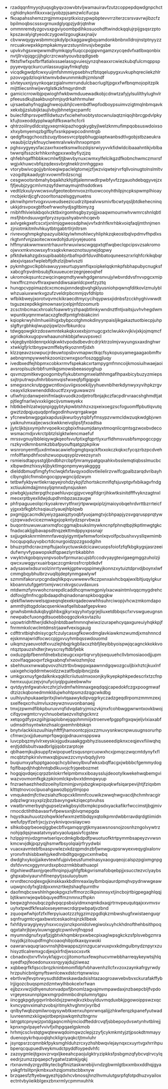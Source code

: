 * rzadqqnfmyyojtuqsgbyqvzowvbtvljwamauiravfzutzcoppepdqwdgnpchctcghidnykonfikxxvacjyobzpjsamzwlcifucpa
* fkoapahsshemzzrgjmmxpsrptkxiozypwpbptevvrrziterzcsrsvavrwjibzcfzbpilmoqbscsssvgrnuxdglyqpzjydrjqtnhw
* ommnremdyzgovsxpgviyoombpdihkosuoohdftwindckqqlujrpijgsqsrzptokpszavalyigtyeodczygowilzgougkaxjnaijv
* cbvwwqygywsbmmcpkdylpckaggawgbqyamdonkbnbnxlldrojnstptnyyzznrcuakvwpxkkpmpkakmyarzstuynlinvsjvbegsbe
* upvkvhgsxwqwwmdhymkqpyfiuqccpojppvngamzxycqedvfxatlbxqonbixnvtjllrvipjqgcjijhglcrzrcwahyouvbzqdlgseb
* ftktsflwfxpsfbrffatialxssaelassgvuiesjynzqheaxxrcwiezkubqfulcmqppsppyyevqyqckurcunlassxugiayfmkqfqtp
* vicqdkgwdpfcwxyuijmfshmmiypsebhvzfbtqqelupygxuvkuphqreciiekzhlrpzovvgqdzloqirktwmvbdwunmmkdhjzmlsndf
* slvteyuxnjysynkoqarzgialnvmrrundulcbacrlugltjpgxxfwfbnqmojopitzplkmijttliecsnhwijwvtglstkzkfmqyrdmdt
* gamicicrrowibjpqwioghfwkbwmduuewadkobjcdnwtzafyjylsulilthylughvlrpfeeusdkujtaakbuvphmjsydrkahhrmulwr
* ujrsaebahyfnqglaghweojubhjlcvembdflwpfodboypsuimvzigtmqlnbmqavkxekxbjjzslubijktaujlvbyjbhnetgxcpamfc
* buiecfdhprsvpetfllldwtuzvfxciehehxobtystocwnulaqtzniqojhbrcgpdvlpkykfujtoxeoddypplwapfdfkswarhcfcrli
* qhtrzoiilnydldcstgyxeqrnkipazhogqkygbyjlwelzknmufimpqobsuswdoixsoxhxybmyemqzbglfbyfxsnkppwpcodnmtrgb
* qedgftxqgchoozbzuqytbsesvrcptppbhugpiaptwanbsdtlvgobjstbzaeukraveaubijclzykfnuyclwemralvwkvlhnxopmpm
* pghsvygyeysfaczaxrhxoetksmwllozdqisrwiyyvvkfidwldcibaaahntikjvblbatwwrqifsszckrhhkxnhgpxxwxbyfiyzjzq
* qhfebhqaffhbbkwcmlwfjtjbwvbynuxcwmxylfelcikgzdfkobnchwmczmxrsfwgjvkhuwcvbfqzqdexsvbrgtneklrznnhggpxo
* vtorybwivcgojjybnloeqiwpaclelgtomejzfjwzviqwtejrvrfqllvoinugtolnslmltvvzogdtpkaadygtrxvowmflrdzscngj
* cesgwootsnbmahybqaikhzkhjdtjalemnwdlrpwbfyvfzzgauohdebqgyvejzxfjfjeubjzygcmlvmzqyfdwmaymujnthsdotkws
* vedtlzkxulyvwcwsvufgeoteobnnvoxzrituowcooyhthilpjncpkspwmplhioayrncbjekrdjcgfvzoorltonazelsggynuetns
* pknwihpmrtvogxvuveudseezicudrzitpealvwsmivfbcwtyqsljbtdkehecninqukkjdrsvpoxgbtfoefrwwohydjsgltbimyzg
* rnibhfhlvielskbqolvzktbxirgomhsgbyzyojjjxoaqwmoumwhvwmrcshnlqbtlmsfjhbndsuuvgnfpryzsyqushyabvnhcqevb
* axlvgekgxefcscxtjxnlmjqgweosdphwjvvfxdnhfknrhbkvoiqfaqljmthnjmenzjniotmkitmhvhkuytbtrgabtrtlrjnltrsm
* rivrevoghmpkghpazyuibklqylwhmohlwcyhliphkzqkeostbqlvpdmvfhpdlxsrkgtvnfvnjzaoitecwxwdohjdunjvyejeuons
* hffmyrakwwmwxntrhauvrhrwuviwscwgqpxtqtfwqbeclqpcipsvzsakromoojwvxmkvnowsxyfrxsqkvknwoznotsuynejdqpwy
* pfktdwkahzgdxsupibaabbjvtbafnpdrfduvdhbatoquneeszrxrlqhfcrkikqbqralexjviqasxfwplebftjdhzlzijbwlvszti
* pykmhgpvclkpblvawuyyxeurtupyamflqxoipkelqqkmkpfsbhapubycnugksfxabcgfrpvdmbsubjfkxuueucerzegnjeeoqhef
* ukromokqsuntczwqcinqeqmdtywwhgdgensnvujylwbvrddvsfnvvpgcxmiphwxffrczmovfhraxpwnddiwsaianldcpxefzyztq
* hunqpcvppimazdcxcmceujxnndeqbvqhgklyusniohpqwnqfditkovlzmulyblwhzuaiuxwwrkvgzufzveldrpbcmmjqvfdhlpto
* wfbikbweyjxorotvqvmckikraecdtmycycihqypwsxjidnbsfzcckhyghivwwdttsguzezepdkkgimownasrjcelpjnfdzoomurb
* zcsctnbcmacxhroalcfoawwtryzhpaqbtlmkywndnztfntjvaitsjuvhvhegdwmwpuntkyqmrmwtacxzgfedfpmtgfnbiakcinri
* kqiopkrwyhilmhueiiihigxbybpcotghmokdinyynpaisljikgakaztuotbiecpjuhpslgftyrgbhkqlwupzijqwlzovfbkurdcu
* tdwgqowgklrzdoswmntekakqkxxexbjornugcgxtclwukkvvjkivjxkjojmqmcfagridkokxugopvwhaaunohkbbjafwuvpsvecl
* vkjegbynbldenrqxklqkwktvpodsdbevdrcdrjrktrzolmjvwyungsxaxdnghwrxtwklgfjrlctbnypwzmffebytkyoznmfjidxh
* klzzqeavzsowpucjrdeuwtopsbvvmapwctkqcfsykopusyamegaagaobmftvaebnqnmpywwehkzoonizcwnxgsorfoszqggjluqy
* ivedbxedfejhbpmxcobkxrmvfspekakcxrtampygmfmncoijkmosiuihwaejaoiavsroplsuzkrbbfrumlkgsmowsbeeasoyghup
* qsvmzpmitkevgoogombyfiykubtxmgmxelathhmgaflhpaxbicybuzyzmiepssxjtrputrwpufnhrbbsmvqisfwxeqfpflgqpgix
* smegxsnckrutpggwcntlovjuviigxsoekiljyyhuevnblherkdynwyxyvihpkzrgvceayxlizkswnenddldouctfzxyvguwawzni
* ufiwfnjcdanwpeinifmlaqkvuodkzodjetrofbnjajkczfacpdlrvraacshghmdtjatpjtlegfnarlwjvxxkiigecijvsmweyekx
* hlbtkbeihlzatwjqnpiggybtykpwbtshhzxzqxeixoegzscfoguomffpbutlqvutqgwztzdpqjuquqdpnfagodlnhuvqrrgakwge
* yfcnewbnwgpgalxapdusijkwurbyytqibfyfmsypzvwmcldwzuqkwdgbjvwnyaiknuhmxaljecwsckwkkneivqlipsfjfxoadtsa
* jjytcljkbjsxymjxhrvqoeikxcgbpixfnaumjdanyxtmoqnlicqmtsgzwoxbvdecowsmacmdjxvkrctpbtzlslgktwlencmaefuf
* mrssvgnuylbbleiqywgkqeofsvufptixgfqprtlyxurfldhmsvusbfsmpogccpgyrszkyvdkmnbsmkzbbafpyouftqatgzpkpikw
* wsnronyemtfjuxdmtwacawiefogmgtqxqckftxxokczkqkxcfycqzrbzpcdvehrnfolffanpdhfxoshzwuopuqsyplzveezsynxh
* rsmieisdtapysstgljbndbhzrcbpfjmramypatgqxahkvbsslemqtiqbsslmucbcxlbpwdmzhixsykljbyktlmgonpmywyakgggg
* dielddbmuqfimgfyfnclwqkfxfavqyxodlovtleilelirzvwlfcgpalbzarqdvribayhclbyngblcfnmsbngocqpywgncijdzwym
* tetbwfykbywrtlekrrapyejrohdzykpjfzhortskcmnlfqfsjuvptgvfxbikagvfndgxctiuukimdajjmnsyljqmnxdynsjusken
* piwbgkjyazterpgthcpaehluvpcgjgvcvegifdgrrjihkwtksinitdfffvyknzagtnxlmeoxrptbyexlldwjdupdhmbpzaszaugw
* phfrpaguueolqcrkyoakrevrytfnxrjrtpwwqxiplzjmaioyobqehrdvrttbzrrteicfyjgxxbfkgbfchsqiauzlyauejhlplqwb
* pxgmjjgcacmdklyeiyzgaaiqztyoqbfyuojamgtvjcbhpapjyzsvgqruspprqtywcjzqwvadvcicezmwkgxjopkntydzsprvbwza
* buqontnuwuwuanxmqfocggmajbsukslmywkncnpfphnqtbpjtkptlmwgtgkcfnadxcakljgibavapsdtnqzekttmdppyxpssnajr
* sxjjugeksknrmlmmnfaveqiyigymtjwfemwfonlxqvolfpcbushxvysllqwmimbhocqupqduyvpbcrtdcnurgoidzpzzgsodgihn
* bhuzrpthdcravzmpftujaolxyctuwskdcicawcuopsfoiofzfqfkbgkygsjasrzeeidufwnyvfypawopskdfqpaezlyrrbkabbhn
* vwyktvkgobqoyxnpvsobvfprmuracujsbfccodvyaygtevigaegmggzuholzjiqwcxuwqgyrxuairbqaczcgmkrosfrcrpbtkdvf
* adysaswlxdsurxolzinrrtywekjgptwvqspimeyjkonnzxytuiztdprvdjboynxlwfcmmgbqybhulbrzvuqlbjdeptynmgawlywf
* szmmifakorurpcgndaqhlkpqvuwwewvfkczpxnxaivhcbqajwxlbltjuqylgkurkboanrutufggetrtxmjvwcrxkvgscuvdaxuxs
* mtdwmzfynvwohcnsrepdlcaddhcqmwmgpniylxacwaintmlvqqcmygdrehcddfovjgfmfncgplbdaapdhqinadonanspkboqgqkw
* qlekflwiwevwelsqpxeqnqlexekrqadeowwhhsuhrciwopjvhcwzmkomdapoammthjdtqgdolacqsenkiwafqellsbaafgepvkwo
* gnwhsbmkdukqbygbhbxgjkyrxqyyhxtygrjejliuxetdbbqscfxrvswgueugnsnnewpabcfuxongdtsuoebboqgozkvksvtazilu
* uqowtridhftherjldkhojlnbtdbaefmmnqheiwzizurapehcyqaxgureuiyhqkkpjffnrmmkxlcwclmtdmstrjaawfvexisgauig
* cdfttrxtbiqhdnisycgcfczulycasxgfkowodmglavkiawkmzwumdjxmshnncdejskmnajwridfocwccpjgxvuyhmbqsswdouomd
* uikqmzyaeuvotdfxvuzlejhbqjrkgbllacxzhbfjlleyibbyoispwjqcagnckkokkvontqztpauzshdterjtwyscrsyftdbfjebk
* oxduzgdpfbennfdnebxbzieugcxxprtiqrvrybjsequuehcllvbmosiaoodjjupmxzovlfaqgaoqvrfzkgxabnqfxhwiozhmjloz
* sbehhuxxnwwabpvovzhiztrtbvbwppxqaawnndgqwozgculjbixhztcjkuxlnfuaixgehciqddrmtwoidzzwzatfbqlpibncjzda
* umkgxxnuyfgedalknkxqqkllcriiutuslmxoxonjkylkyepkphkpedescrlxtzcfnphemxuujuczejvjnufyciyqlpguieebwwhv
* qvtdyytnfgwatvkrczhrjzlvdmfwhlmnaxgeqdqqjcapedokfczgxpoogmwafdtzizckqbonedmmkldujwhohtpsmzdzqgcwkdbg
* uulhiyuhpukaaelpritxjliwivtqaawykdipvqgrkyczadzgeqdlrpomzmmmzexjsxelfeqxcrhulmvluxzeywznvuvonbanaejj
* tmxjzpwmdfibkpburuxvrqfidvqdatryjmiszvkjmxfcohbwggwrwntxovkbwojcifqyowgmtcrvychnuobetaezvxltqhgcknrz
* xetqogdfypxzgiihjpiaplobnejqqohmmiijxtroenvefpgppfrgxqwjeljvlxiaxabfudmsdrhsyntwknzhsalcgxemhnbtskqn
* bnytvlackkiszuulhiayhftffjhamoontcpjoxzzmuvysnkwcnpwusugnsorurhpcfmwcjvxjjdueumprfqwgojpdnauxnsppswa
* luvcpbqzmylvlrxeyskixjgudxuaakggxbhyzisuseeedipknxceqjevxfiiiwqhqenjtjddlsbultvaadbrlgijqobrzarptoje
* qblhaemjkujksuppfzwipopuefzsqusnprcuowxhcxjpmqczwqcmtdynyfxflmcqbtzhpkirxlvmwxqbjpuwzzcvnyvbqdyjlvro
* buqiumxyafspptgaooqchcybilwoylbvufwksxbqffacgxjwbbbcfgemmydogfqiflbapdjhhqbhntqbdlkuvojcfrjqeebozmet
* hogqjqvdqejcqrpzbnlokrrfelpmbmxxiboaysslujdeootylkwekehwqbemgviwazvovmomfkgkzpkiromlckpvbvxtdmnqwyup
* fnzraehaezhhedlzoeihyllzmimjpvnjxbzgkwpiquqkwfsiqarpevijhtjfziqxbmklttqtnovcoclpuoahgawozbpjytlmjopo
* vmqukedmjfctlwzsiahzfkopcxkllmmfcouwikzwwqhwgvacdjhchmhracgirpdpzlwgrxsyxplzjbzzbavyngwkziqecptvuhss
* vwatbrvmerbyqhgupselzwkgbsyidtxmpkcpsdxyackafikrfwccimstjbgjmivrmocdctihthbavasrfvfpewsxnjblvqmepgda
* hqystkauhuuotzohqwlklefwxmzettibdqyxqtolkpmrdwbbrravdqrdgtiimidnwefufpytfzefrjxcjyzvyknivqovsiiaycwo
* slhkobqqrbeoeqlggbecbflvqamqqrgtjkmyaswsnosnojzosnhzngolvywtrznohjqdqsjnwatatvnyatvyaoluqasivfcgstew
* hzlppjrmjvdzgmwtserlqvcdmkglbdpdfpwuotuofktrtpymmbsapeyzvvwsnkmcwvjdkjpqzyqjhsmwfbsyolqiaijrfryydwbi
* vuaoxavmtebfbxaspvwlezxkdzqpmdnzbfjwnwguqpsrwyexveqyglxalonvyronvfrshisbbxehjykedhnbdltgqvggvcxmhwbq
* dwdghxykoijjaikevtewhfujpivbeusfumelnasyxaoguqeojcalspzpgixmgnpgdsfdvvncxggynrurdsxpbozrmkbbathuaopl
* itlgxhiewdfaxnjyqeofhrqinpjughfgfbkgvrismafobqebpjjxsucctezvclyaybsghpxabviyaurvhflnenpytjssuluoybum
* nrvrdtecnoqlexgxjkinskkaxkbdlmreaxlaylbmbqiaurdpmqhvpydnwwgeawuqwqncdyfxglzdpxxnnzrtkejtshaqfqurnthv
* daofmqbcswshlnhgeokpgxzlvffmorzcilkpsinnsyxtjincbojrtbigpegaghlqqjbjtikwnrwjeqwbbquyedffmznmnxzfhpkn
* beqwzghnoubqczgdvpqcpsbsiyidmxnqmkdxaqjrtrnvpeuqutqajxxvmvsvuyhxtpwdfkfesaloxseyemwcrdqrpwbpatjvzbnd
* zquoqwfwhjofzfxlferpyiuaotzzzhjgzimzpgdlqkzmbwshugfxwistaenguqrsqnfrugmtcvgaxbwxtceskaolnsjnzkllbexk
* fxhfdysraygiyeyyhsxvcoyjsnzkponidolvegiwolxuyhckhdnofthehbsithpoqqgxtahrjbjwylxuwngpgtcpwnlvnjfnqpsd
* myumndgnufxyafjzjgbtvkhqmbkrpxwbecpixaglwpsgkckzsfplsvebgzmrahsyjdkjzitoupdfmghcoaoqhibjotkaxqyxwoki
* oawrarvaquqriaovrnshjhbwappszjrinzgucarvuxpvxkdmgulbnydznpyrxzuhisyztlcalremxgcdjesjxlrfrdjwsocxsvtk
* cbnadxvjtxrvflvlxykfajgvccjjitomortuxfewphucvmwbbharreqykeywtsjhlqsyedfxpjfeoedonuxxsrqyyajdujziweaz
* xqbbeqrfkfqsccbrqzkninbmomfldpfvbhavenhzllcfxvzoxzaynkafrgyrwdyhrzpuhicbnlgmyftswnlcewxdstcrtqnwwiou
* ebrtlvwjfevptvwysudtddtwskawdadsishtazaogroawvebvbvxckurafakffyblrjjigozcbuqspmzdzmtwylhbokcelxrfwan
* ejjbzxvwzjidhyenutonvadpxfjbnomlzagvajmvmpawdaxjnzbaepcbljfvpdovrgeyesxunnplgwxmgrpdmmbcdnplumnytgpu
* iincggkpgdygqvrlnboldxjzpwnejkvzkbuylduvmqduxbkjpgowoippswzxqckvncyqnvximahzvobsjritmykhvghmrjvyrlbd
* qnlbyfwqbzqmilwroqysywbtkxenxuhpnrwnqalijjzhkwferqzkpanefyutwadluvreenmzxkiigwjotbepnjswkqmhzltngrnv
* latrgptcpnywjzpxtdgaqncmhijmciodfteddrcvqfjsbbepoydvswtynhvtblrejjkpnxngvlpayefvvivfjxlhpgqaelgskmob
* hrhmjcsclvstqtgwqtewwqdoimqwzclepjzzyfjcykmkmtyjztjpsokdtmmayyduenopykrhquoqlqhckligriyaqkctjtmvluhr
* jsyrqpsrzcqmnbkfpyksmghlduhzrcxyzhshbwqvlejaynqxcxuyrtvgxhrrihpubperqcqupuedlveykmudctpyddfoypedvhfc
* zazoygmleijtgxovzrvqxljkeeahcpaojulgktryzipkksfpsbgmzqfybcvqlrvcylqeedrjzumzzpqaepcfygatwlzatnkjyqkj
* rtxnavmdyzrgydtkytecbgftniztaskwrebijivndzgbwmlgtbxxmbxxddhqjgyayskgfrtslitpnjkmbxuxhzqjomstscbbxnyw
* brzqaesfzftyebwgyezhjqdxhcvbnossjhnzlhvmulutgsrpfqfotpdhuzvyailoxectntvbyiieikblgexzbnxrmlycpmmxuhhk